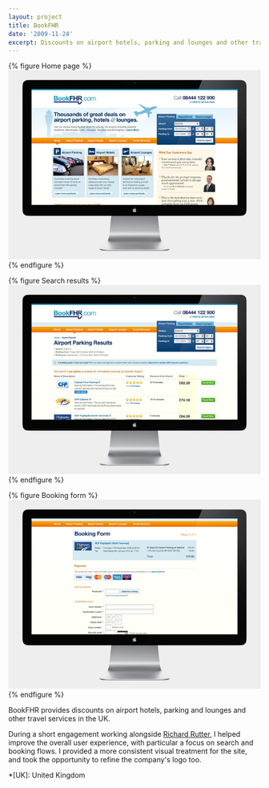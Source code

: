 ```yaml
---
layout: project
title: BookFHR
date: '2009-11-24'
excerpt: Discounts on airport hotels, parking and lounges and other travel services in the UK.
---
```

{% figure Home page %}
![](/assets/images/projects/bookfhr/0.jpg)
{% endfigure %}

{% figure Search results %}
![](/assets/images/projects/bookfhr/1.jpg)
{% endfigure %}

{% figure Booking form %}
![](/assets/images/projects/bookfhr/2.jpg)
{% endfigure %}

BookFHR provides discounts on airport hotels, parking and lounges and other travel services in the UK.

During a short engagement working alongside [Richard Rutter][1], I helped improve the overall user experience, with particular a focus on search and booking flows. I provided a more consistent visual treatment for the site, and took the opportunity to refine the company's logo too.

[1]: http://clearleft.com/is/richard-rutter/

*[UK]: United Kingdom